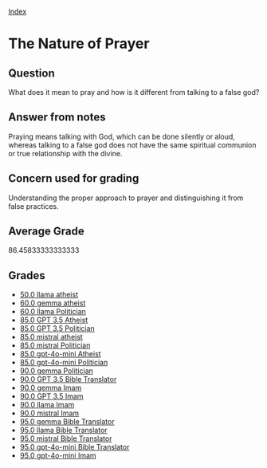 
[Index](../../index.md)
# The Nature of Prayer
## Question
What does it mean to pray and how is it different from talking to a false god?

## Answer from notes
Praying means talking with God, which can be done silently or aloud, whereas talking to a false god does not have the same spiritual communion or true relationship with the divine.

## Concern used for grading
Understanding the proper approach to prayer and distinguishing it from false practices.

## Average Grade
86.45833333333333

## Grades
 * [50.0 llama atheist](../answers/llama_atheist/The_Nature_of_Prayer.md)
 * [60.0 gemma atheist](../answers/gemma_atheist/The_Nature_of_Prayer.md)
 * [60.0 llama Politician](../answers/llama_Politician/The_Nature_of_Prayer.md)
 * [85.0 GPT 3.5 Atheist](../answers/GPT_3.5_Atheist/The_Nature_of_Prayer.md)
 * [85.0 GPT 3.5 Politician](../answers/GPT_3.5_Politician/The_Nature_of_Prayer.md)
 * [85.0 mistral atheist](../answers/mistral_atheist/The_Nature_of_Prayer.md)
 * [85.0 mistral Politician](../answers/mistral_Politician/The_Nature_of_Prayer.md)
 * [85.0 gpt-4o-mini Atheist](../answers/gpt-4o-mini_Atheist/The_Nature_of_Prayer.md)
 * [85.0 gpt-4o-mini Politician](../answers/gpt-4o-mini_Politician/The_Nature_of_Prayer.md)
 * [90.0 gemma Politician](../answers/gemma_Politician/The_Nature_of_Prayer.md)
 * [90.0 GPT 3.5 Bible Translator](../answers/GPT_3.5_Bible_Translator/The_Nature_of_Prayer.md)
 * [90.0 gemma Imam](../answers/gemma_Imam/The_Nature_of_Prayer.md)
 * [90.0 GPT 3.5 Imam](../answers/GPT_3.5_Imam/The_Nature_of_Prayer.md)
 * [90.0 llama Imam](../answers/llama_Imam/The_Nature_of_Prayer.md)
 * [90.0 mistral Imam](../answers/mistral_Imam/The_Nature_of_Prayer.md)
 * [95.0 gemma Bible Translator](../answers/gemma_Bible_Translator/The_Nature_of_Prayer.md)
 * [95.0 llama Bible Translator](../answers/llama_Bible_Translator/The_Nature_of_Prayer.md)
 * [95.0 mistral Bible Translator](../answers/mistral_Bible_Translator/The_Nature_of_Prayer.md)
 * [95.0 gpt-4o-mini Bible Translator](../answers/gpt-4o-mini_Bible_Translator/The_Nature_of_Prayer.md)
 * [95.0 gpt-4o-mini Imam](../answers/gpt-4o-mini_Imam/The_Nature_of_Prayer.md)
